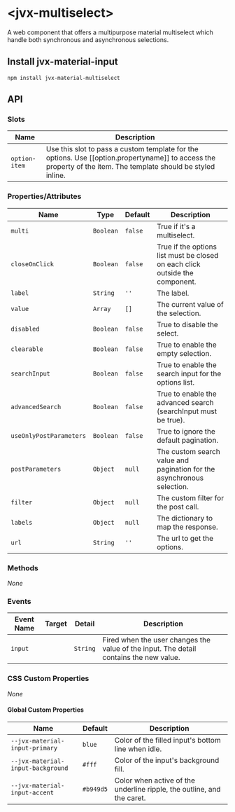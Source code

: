 # \<jvx-multiselect\>

A web component that offers a multipurpose material multiselect which handle both synchronous and asynchronous selections.

## Install jvx-material-input

```
npm install jvx-material-multiselect
```

## API

### Slots
| Name           | Description
| -------------- | -----------
| `option-item`  | Use this slot to pass a custom template for the options. Use [[option.propertyname]] to access the property of the item. The template should be styled inline.


### Properties/Attributes
| Name | Type | Default | Description
| ---- | ---- | ------- | -----------
| `multi` | `Boolean` | `false` | True if it's a multiselect.
| `closeOnClick` | `Boolean` | `false` | True if the options list must be closed on each click outside the component.
| `label` | `String` | `''` | The label.
| `value` | `Array` | `[]` | The current value of the selection.
| `disabled` | `Boolean` | `false` | True to disable the select.
| `clearable` | `Boolean` | `false` | True to enable the empty selection.
| `searchInput` | `Boolean` | `false` | True to enable the search input for the options list.
| `advancedSearch` | `Boolean` | `false` | True to enable the advanced search (searchInput must be true).
| `useOnlyPostParameters` | `Boolean` | `false` | True to ignore the default pagination.
| `postParameters` | `Object` | `null` | The custom search value and pagination for the asynchronous selection.
| `filter` | `Object` | `null` | The custom filter for the post call.
| `labels` | `Object` | `null` | The dictionary to map the response.
| `url` | `String` | `''` | The url to get the options.

### Methods
*None*

### Events

| Event Name | Target         | Detail | Description
| ---------- | -------------- | ------ | -----------
| `input`     |               | `String`| Fired when the user changes the value of the input. The detail contains the new value.

### CSS Custom Properties
*None*

#### Global Custom Properties

| Name                                              | Default               | Description
| ------------------------------------------------- | --------------------- |------------
| `--jvx-material-input-primary`                    | `blue`                | Color of the filled input's bottom line when idle.
| `--jvx-material-input-background`                 | `#fff`                | Color of the input's background fill.
| `--jvx-material-input-accent`                     | `#b949d5`             | Color when active of the underline ripple, the outline, and the caret.
